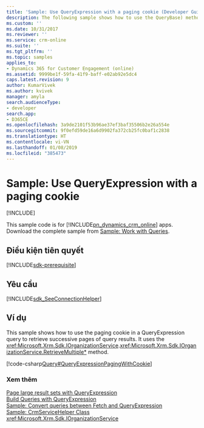 ```yaml
---
title: 'Sample: Use QueryExpression with a paging cookie (Developer Guide for Dynamics 365 for Customer Engagement)| MicrosoftDocs'
description: The following sample shows how to use the QueryBase) method to return the 1:N related entities of an entity along with the primary entity
ms.custom: ''
ms.date: 10/31/2017
ms.reviewer: ''
ms.service: crm-online
ms.suite: ''
ms.tgt_pltfrm: ''
ms.topic: samples
applies_to:
- Dynamics 365 for Customer Engagement (online)
ms.assetid: 9999be1f-59fa-41f9-baff-e02ab92e5dc4
caps.latest.revision: 9
author: KumarVivek
ms.author: kvivek
manager: amyla
search.audienceType:
- developer
search.app:
- D365CE
ms.openlocfilehash: 3a9de2101f53b96ae37ef3baf35506b2e26a554e
ms.sourcegitcommit: 9f0efd59de16a6d9902fa372cb25fc0baf1c2838
ms.translationtype: HT
ms.contentlocale: vi-VN
ms.lasthandoff: 01/08/2019
ms.locfileid: "385473"
---
```

# <a name="sample-use-queryexpression-with-a-paging-cookie"></a>Sample: Use QueryExpression with a paging cookie

[!INCLUDE[](../../includes/cc_applies_to_update_9_0_0.md)]

This sample code is for [!INCLUDE[pn_dynamics_crm_online](../../includes/pn-dynamics-crm-online.md)] apps. Download the complete sample from [Sample: Work with Queries](https://code.msdn.microsoft.com/Sample-Work-with-Queries-8265a78e).   

## <a name="prerequisites"></a>Điều kiện tiên quyết
[!INCLUDE[sdk-prerequisite](../../includes/sdk-prerequisite.md)]
   
## <a name="requirements"></a>Yêu cầu  
[!INCLUDE[sdk_SeeConnectionHelper](../../includes/sdk-seeconnectionhelper.md)]
 
## <a name="example"></a>Ví dụ  
 This sample shows how to use the paging cookie in a QueryExpression query to retrieve successive pages of query results. It uses the <xref:Microsoft.Xrm.Sdk.IOrganizationService>.<xref:Microsoft.Xrm.Sdk.IOrganizationService.RetrieveMultiple*> method.  
  
 [!code-csharp[Query#QueryExpressionPagingWithCookie](../../snippets/csharp/CRMV8/query/cs/queryexpressionpagingwithcookie.cs#queryexpressionpagingwithcookie)]  
  
### <a name="see-also"></a>Xem thêm  
 [Page large result sets with QueryExpression](page-large-result-sets-with-queryexpression.md)   
 [Build Queries with QueryExpression](build-queries-with-queryexpression.md)   
 [Sample: Convert queries between Fetch and QueryExpression](sample-convert-queries-fetch-queryexpression.md)   
 [Sample: CrmServiceHelper Class](helper-code-serverconnection-class.md)   
<xref:Microsoft.Xrm.Sdk.IOrganizationService>
